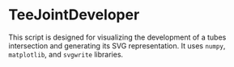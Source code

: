 # TeeJointDeveloper
This script is designed for visualizing the development of a tubes intersection and generating its SVG representation. It uses `numpy`, `matplotlib`, and `svgwrite` libraries.

